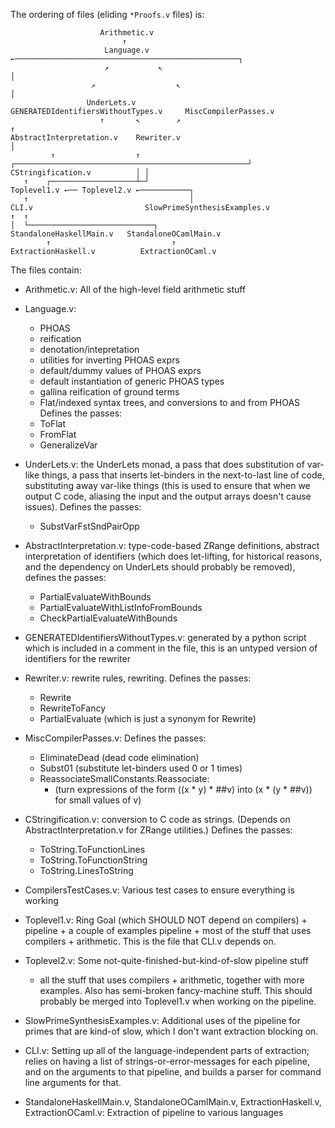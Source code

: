 The ordering of files (eliding `*Proofs.v` files) is:

```
                    Arithmetic.v
                         ↑
                     Language.v ←──────────────────────────────────────────────────┐
                     ↗           ↖                                                 │
                  ↗                  ↖                                             │
                 UnderLets.v          GENERATEDIdentifiersWithoutTypes.v     MiscCompilerPasses.v
                    ↑       ↖        ↗                                             ↑
AbstractInterpretation.v    Rewriter.v                                             │
         ↑                  ↑ ┌────────────────────────────────────────────────────┘
CStringification.v          │ │
   ↑    ┌───────────────────┴─┘
Toplevel1.v ←── Toplevel2.v ←───────────┐
   ↑                                    │
CLI.v                         SlowPrimeSynthesisExamples.v
↑  ↑
│  └────────────────────────────┐
StandaloneHaskellMain.v   StandaloneOCamlMain.v
        ↑                           ↑
ExtractionHaskell.v          ExtractionOCaml.v
```

The files contain:

- Arithmetic.v: All of the high-level field arithmetic stuff

- Language.v:
  + PHOAS
  + reification
  + denotation/intepretation
  + utilities for inverting PHOAS exprs
  + default/dummy values of PHOAS exprs
  + default instantiation of generic PHOAS types
  + gallina reification of ground terms
  + Flat/indexed syntax trees, and conversions to and from PHOAS
  Defines the passes:
  + ToFlat
  + FromFlat
  + GeneralizeVar

- UnderLets.v: the UnderLets monad, a pass that does substitution of var-like
  things, a pass that inserts let-binders in the next-to-last line of code,
  substituting away var-like things (this is used to ensure that when we output
  C code, aliasing the input and the output arrays doesn't cause issues).
  Defines the passes:
  + SubstVarFstSndPairOpp

- AbstractInterpretation.v: type-code-based ZRange definitions, abstract
  interpretation of identifiers (which does let-lifting, for historical reasons,
  and the dependency on UnderLets should probably be removed), defines the
  passes:
  + PartialEvaluateWithBounds
  + PartialEvaluateWithListInfoFromBounds
  + CheckPartialEvaluateWithBounds

- GENERATEDIdentifiersWithoutTypes.v: generated by a python script which is
  included in a comment in the file, this is an untyped version of identifiers
  for the rewriter

- Rewriter.v: rewrite rules, rewriting.  Defines the passes:
  + Rewrite
  + RewriteToFancy
  + PartialEvaluate (which is just a synonym for Rewrite)

- MiscCompilerPasses.v: Defines the passes:
  + EliminateDead (dead code elimination)
  + Subst01 (substitute let-binders used 0 or 1 times)
  + ReassociateSmallConstants.Reassociate:
     * (turn expressions of the form ((x * y) * ##v) into (x * (y * ##v)) for
       small values of v)

- CStringification.v: conversion to C code as strings.  (Depends on
  AbstractInterpretation.v for ZRange utilities.)  Defines the passes:
  + ToString.ToFunctionLines
  + ToString.ToFunctionString
  + ToString.LinesToString

- CompilersTestCases.v: Various test cases to ensure everything is working

- Toplevel1.v: Ring Goal (which SHOULD NOT depend on compilers) + pipeline + a couple of examples
  pipeline + most of the stuff that uses compilers + arithmetic.  This is the file that CLI.v depends on.

- Toplevel2.v: Some not-quite-finished-but-kind-of-slow pipeline stuff
  + all the stuff that uses compilers + arithmetic, together with more
  examples.  Also has semi-broken fancy-machine stuff.  This should
  probably be merged into Toplevel1.v when working on the pipeline.

- SlowPrimeSynthesisExamples.v: Additional uses of the pipeline for
  primes that are kind-of slow, which I don't want extraction blocking
  on.

- CLI.v: Setting up all of the language-independent parts of extraction; relies
  on having a list of strings-or-error-messages for each pipeline, and on the
  arguments to that pipeline, and builds a parser for command line arguments for
  that.

- StandaloneHaskellMain.v, StandaloneOCamlMain.v, ExtractionHaskell.v,
  ExtractionOCaml.v: Extraction of pipeline to various languages

